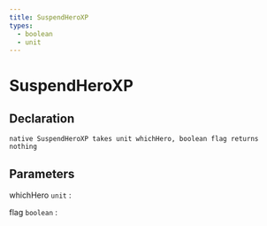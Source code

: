 ```yaml
---
title: SuspendHeroXP
types:
  - boolean
  - unit
---
```


# SuspendHeroXP

## Declaration

```jass
native SuspendHeroXP takes unit whichHero, boolean flag returns nothing
```

## Parameters
whichHero `unit`
: 

flag `boolean`
: 
